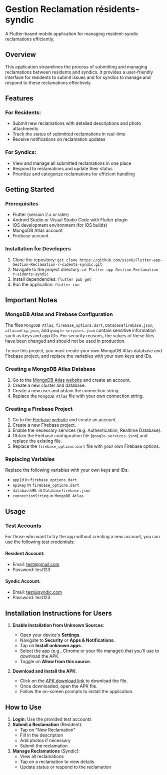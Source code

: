 # Gestion Reclamation résidents-syndic

A Flutter-based mobile application for managing resident-syndic reclamations efficiently.

## Overview

This application streamlines the process of submitting and managing reclamations between residents and syndics. It provides a user-friendly interface for residents to submit issues and for syndics to manage and respond to these reclamations effectively.

## Features

### For Residents:
- Submit new reclamations with detailed descriptions and photo attachments
- Track the status of submitted reclamations in real-time
- Receive notifications on reclamation updates

### For Syndics:
- View and manage all submitted reclamations in one place
- Respond to reclamations and update their status
- Prioritize and categorize reclamations for efficient handling

## Getting Started

### Prerequisites

* Flutter (version 2.x or later)
* Android Studio or Visual Studio Code with Flutter plugin
* iOS development environment (for iOS builds)
* MongoDB Atlas account
* Firebase account

### Installation for Developers

1. Clone the repository: `git clone https://github.com/yssn0/Flutter-app-Gestion-Reclamation-r-sidents-syndic.git`
2. Navigate to the project directory: `cd Flutter-app-Gestion-Reclamation-r-sidents-syndic`
3. Install dependencies: `flutter pub get`
4. Run the application: `flutter run`

## Important Notes

### MongoDB Atlas and Firebase Configuration

The files `MongoDB Atlas`, `firebase_options.dart`, `Databasefirebase.json`, `atlasonfig.json`, and `google-services.json` contain sensitive information such as keys and app IDs. For security reasons, the values of these files have been changed and should not be used in production.

To use this project, you must create your own MongoDB Atlas database and Firebase project, and replace the variables with your own keys and IDs.

### Creating a MongoDB Atlas Database

1. Go to the [MongoDB Atlas website](https://www.mongodb.com/cloud/atlas) and create an account.
2. Create a new cluster and database.
3. Create a new user and obtain the connection string.
4. Replace the `MongoDB Atlas` file with your own connection string.

### Creating a Firebase Project

1. Go to the [Firebase website](https://firebase.google.com/) and create an account.
2. Create a new Firebase project.
3. Enable the necessary services (e.g. Authentication, Realtime Database).
4. Obtain the Firebase configuration file (`google-services.json`) and replace the existing file.
5. Replace the `firebase_options.dart` file with your own Firebase options.

### Replacing Variables

Replace the following variables with your own keys and IDs:

* `appId` in `firebase_options.dart`
* `apiKey` in `firebase_options.dart`
* `databaseURL` in `Databasefirebase.json`
* `connectionString` in `MongoDB Atlas`

## Usage

### Test Accounts

For those who want to try the app without creating a new account, you can use the following test credentials:

#### Resident Account:
- Email: test@gmail.com
- Password: test123

#### Syndic Account:
- Email: test@syndic.com
- Password: test123


## Installation Instructions for Users

1. **Enable Installation from Unknown Sources**:
   - Open your device's **Settings**.
   - Navigate to **Security** or **Apps & Notifications**.
   - Tap on **Install unknown apps**.
   - Select the app (e.g., Chrome or your file manager) that you'll use to download the APK.
   - Toggle on **Allow from this source**.

2. **Download and Install the APK**:
   - Click on the [APK download link](https://github.com/yssn0/Flutter-app-Gestion-Reclamation-r-sidents-syndic/releases) to download the file.
   - Once downloaded, open the APK file.
   - Follow the on-screen prompts to install the application.

## How to Use

1. **Login**: Use the provided test accounts
2. **Submit a Reclamation** (Resident):
   - Tap on "New Reclamation"
   - Fill in the description
   - Add photos if necessary
   - Submit the reclamation
3. **Manage Reclamations** (Syndic):
   - View all reclamations
   - Tap on a reclamation to view details
   - Update status or respond to the reclamation




